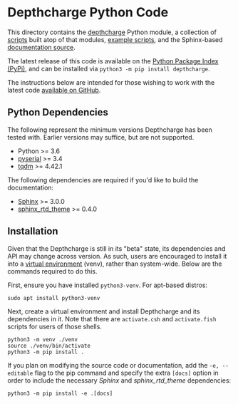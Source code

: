 # Depthcharge Python Code

This directory contains the [depthcharge](./depthcharge) Python module,
a collection of [scripts](./scripts) built atop of that modules,
[example scripts](./examples), and the Sphinx-based
[documentation source](./docs).

The latest release of this code is available on the
[Python Package Index (PyPi)](https://pypi.org/project/depthcharge),
and can be installed via `python3 -m pip install depthcharge`.

The instructions below are intended for those wishing to work with the latest
code [available on GitHub](https://github.com/tetrelsec/depthcharge/tree/next).

## Python Dependencies

The following represent the minimum versions Depthcharge has been tested with.
Earlier versions may suffice, but are not supported.

* Python >= 3.6
* [pyserial](https://github.com/pyserial/pyserial) >= 3.4
* [tqdm](https://tqdm.github.io/) >= 4.42.1

The following dependencies are required if you'd like to build the
documentation:

* [Sphinx](https://pypi.org/project/Sphinx) >= 3.0.0
* [sphinx_rtd_theme](https://github.com/readthedocs/sphinx_rtd_theme) >= 0.4.0

## Installation

Given that the Depthcharge is still in its "beta" state, its dependencies and
API may change across version. As such, users are encouraged to install it into
a [virtual environment](https://docs.python.org/3/library/venv.html) (venv), rather
than system-wide. Below are the commands required to do this.

First, ensure you have installed `python3-venv`. For apt-based distros:

```
sudo apt install python3-venv
```

Next, create a virtual environment and install Depthcharge
and its dependencies in it. Note that there are `activate.csh` and
`activate.fish` scripts for users of those shells.

```
python3 -m venv ./venv
source ./venv/bin/activate
python3 -m pip install .
```

If you plan on modifying the source code or documentation, add the ``-e, --editable``
flag to the pip command and specify the extra ``[docs]`` option in
order to include the necessary *Sphinx* and *sphinx_rtd_theme* dependencies:

```
python3 -m pip install -e .[docs]
```
